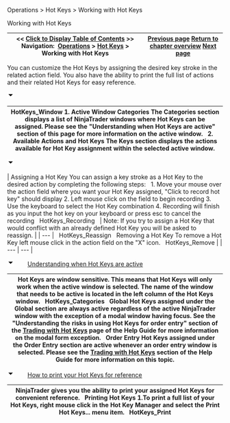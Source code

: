 ﻿


Operations \> Hot Keys \> Working with Hot Keys






















Working with Hot Keys







| \<\< [Click to Display Table of Contents](working_with_hot_keys.md) \>\> **Navigation:**     [Operations](operations.md) \> [Hot Keys](hot_key_manager.md) \> Working with Hot Keys | [Previous page](hot_key_manager.md) [Return to chapter overview](hot_key_manager.md) [Next page](trading_with_hot_keys.md) |
| --- | --- |














You can customize the Hot Keys by assigning the desired key stroke in the related action field. You also have the ability to print the full list of actions and their related Hot Keys for easy reference.


![tog_minus](tog_minus.gif)




| HotKeys_Window 1\. Active Window Categories The Categories section displays a list of NinjaTrader windows where Hot Keys can be assigned. Please see the "Understanding when Hot Keys are active" section of this page for more information on the active window.   2\. Available Actions and Hot Keys The Keys section displays the actions available for Hot Key assignment within the selected active window. |
| --- |



![tog_minus](tog_minus.gif)




| Assigning a Hot Key You can assign a key stroke as a Hot Key to the desired action by completing the following steps:   1\. Move your mouse over the action field where you want your Hot Key assigned, "Click to record hot key" should display 2\. Left mouse click on the field to begin recording 3\. Use the keyboard to select the Hot Key combination 4\. Recording will finish as you input the hot key on your keyboard or press esc to cancel the recording   HotKeys_Recording     | Note: If you try to assign a Hot Key that would conflict with an already defined Hot Key you will be asked to reassign. | | --- |      HotKeys_Reassign   Removing a Hot Key To remove a Hot Key left mouse click in the action field on the "X" icon.   HotKeys_Remove |
| --- | --- |



![tog_minus](tog_minus.gif)        [Understanding when Hot Keys are active](javascript:HMToggle('toggle','UnderstandingWhenHotKeysAreActive','UnderstandingWhenHotKeysAreActive_ICON'))




| Hot Keys are window sensitive. This means that Hot Keys will only work when the active window is selected. The name of the window that needs to be active is located in the left column of the Hot Keys window.   HotKeys_Categories   Global Hot Keys assigned under the Global section are always active regardless of the active NinjaTrader window with the exception of a modal window having focus. See the "Understanding the risks in using Hot Keys for order entry" section of the [Trading with Hot Keys](trading_with_hot_keys.md) page of the Help Guide for more information on the modal form exception.   Order Entry Hot Keys assigned under the Order Entry section are active whenever an order entry window is selected. Please see the [Trading with Hot Keys](trading_with_hot_keys.md) section of the Help Guide for more information on this topic. |
| --- |



![tog_minus](tog_minus.gif)        [How to print your Hot Keys for reference](javascript:HMToggle('toggle','HowToPrintYourHotKeysForReference','HowToPrintYourHotKeysForReference_ICON'))




| NinjaTrader gives you the ability to print your assigned Hot Keys for convenient reference.   Printing Hot Keys 1\.To print a full list of your Hot Keys, right mouse click in the Hot Key Manager and select the Print Hot Keys... menu item.   HotKeys_Print |
| --- |










